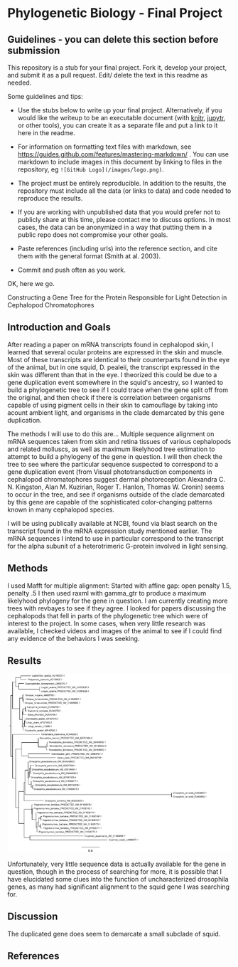 # Phylogenetic Biology - Final Project

## Guidelines - you can delete this section before submission

This repository is a stub for your final project. Fork it, develop your project, and submit it as a pull request. Edit/ delete the text in this readme as needed.

Some guidelines and tips:

- Use the stubs below to write up your final project. Alternatively, if you would like the writeup to be an executable document (with [knitr](http://yihui.name/knitr/), [jupytr](http://jupyter.org/), or other tools), you can create it as a separate file and put a link to it here in the readme.

- For information on formatting text files with markdown, see https://guides.github.com/features/mastering-markdown/ . You can use markdown to include images in this document by linking to files in the repository, eg `![GitHub Logo](/images/logo.png)`.

- The project must be entirely reproducible. In addition to the results, the repository must include all the data (or links to data) and code needed to reproduce the results.

- If you are working with unpublished data that you would prefer not to publicly share at this time, please contact me to discuss options. In most cases, the data can be anonymized in a way that putting them in a public repo does not compromise your other goals.

- Paste references (including urls) into the reference section, and cite them with the general format (Smith at al. 2003).

- Commit and push often as you work.

OK, here we go.

Constructing a Gene Tree for the Protein Responsible for Light Detection in Cephalopod Chromatophores

## Introduction and Goals

After reading a paper on mRNA transcripts found in cephalopod skin, I learned that several ocular proteins are expressed in the skin and muscle. Most of these transcripts
are identical to their counterparts found in the eye of the animal, but in one squid, D. pealeii, the transcript expressed in the skin was different than that in the eye.
I theorized this could be due to a gene duplication event somewhere in the squid's ancestry, so I wanted to build a phylogenetic tree to see if I could trace when
the gene split off from the original, and then check if there is correlation between organisms capable of using pigment cells in their skin to camouflage
by taking into acount ambient light, and organisms in the clade demarcated by this gene duplication.

The methods I will use to do this are...
Multiple sequence alignment on mRNA sequences taken from skin and retina tissues of various cephalopods and related molluscs, as well as maximum likelyhood tree
estimation to attempt to build a phylogeny of the gene in question.
I will then check the tree to see where the particular sequence suspected to correspond to a gene duplication event (from Visual phototransduction components in cephalopod chromatophores suggest dermal photoreception
Alexandra C. N. Kingston, Alan M. Kuzirian, Roger T. Hanlon, Thomas W. Cronin) seems to occur in the tree, and see if organisms outside of the clade demarcated by this gene are capable of the sophisticated color-changing
patterns known in many cephalopod species.

I will be using publically available at NCBI, found via blast search on the transcript found in the mRNA expression study mentioned earlier.
The mRNA sequences I intend to use in particular correspond to the transcript for the alpha subunit of a heterotrimeric G-protein involved in light sensing.

## Methods

I used Mafft for multiple alignment: Started with affine gap: open penalty 1.5, penalty .5
I then used raxml with gamma_gtr to produce a maximum likelyhood phylogeny for the gene in question.
I am currently creating more trees with revbayes to see if they agree.
I looked for papers discussing the cephalopods that fell in parts of the phylogenetic tree which were of interest to the project.
In some cases, when very little research was available, I checked videos and images of the animal to see if I could find any evidence of the
behaviors I was seeking.

## Results

![alt tag](https://github.com/DanielSeidman/phylobio_final_project/blob/master/RAxML_bestTree.rax_outputBetterRoot.png)

Unfortunately, very little sequence data is actually available for the gene in question, though in the process of searching for more, it is possible that
I have elucidated some clues into the function of uncharacterized drosophila genes, as many had significant alignment to the squid gene I was searching for.


## Discussion

The duplicated gene does seem to demarcate a small subclade of squid.

## References


